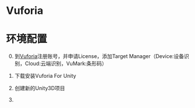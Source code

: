 Vuforia
=========

# 环境配置
0. 到[Vuforia](https://www.vuforia.com)注册账号，并申请License，添加Target Manager（Device:设备识别，Cloud:云端识别，VuMark:条形码）
1. 下载安装Vuforia For Unity

2. 创建新的Unity3D项目
3. 
